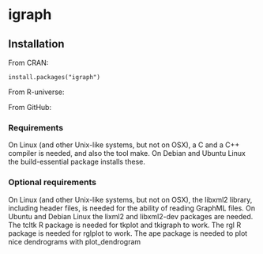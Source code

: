 # igraph

<!-- badges: start -->
<!-- badges: end -->

## Installation

From CRAN:

```{r}
install.packages("igraph")
```

From R-universe:

From GitHub:

### Requirements

On Linux (and other Unix-like systems, but not on OSX), a C and a C++ compiler is needed, and also the tool make. On Debian and Ubuntu Linux the build-essential package installs these.

### Optional requirements

On Linux (and other Unix-like systems, but not on OSX), the libxml2 library, including header files, is needed for the ability of reading GraphML files. On Ubuntu and Debian Linux the lixml2 and libxml2-dev packages are needed.
The tcltk R package is needed for tkplot and tkigraph to work.
The rgl R package is needed for rglplot to work.
The ape package is needed to plot nice dendrograms with plot_dendrogram
